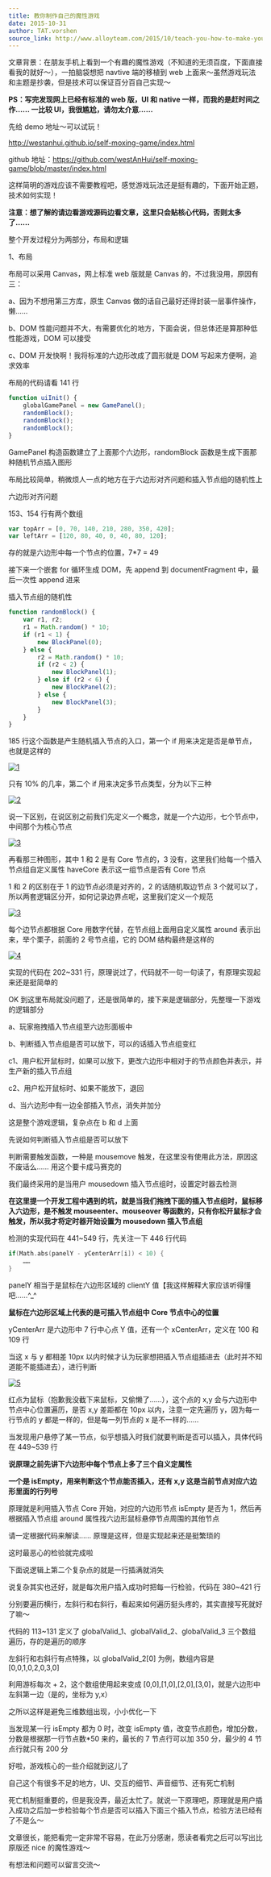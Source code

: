 ```yaml
---
title: 教你制作自己的魔性游戏
date: 2015-10-31
author: TAT.vorshen
source_link: http://www.alloyteam.com/2015/10/teach-you-how-to-make-your-own-magic-game/
---
```


<!-- {% raw %} - for jekyll -->

文章背景：在朋友手机上看到一个有趣的魔性游戏（不知道的无须百度，下面直接看我的就好～），一拍脑袋想把 navtive 端的移植到 web 上面来～虽然游戏玩法和主题是抄袭，但是技术可以保证百分百自己实现～

**PS：写完发现网上已经有标准的 web 版，UI 和 native 一样，而我的是赶时间之作…… 一比较 UI，我很尴尬，请勿太介意……**

先给 demo 地址～可以试玩！

<http://westanhui.github.io/self-moxing-game/index.html>

github 地址：<https://github.com/westAnHui/self-moxing-game/blob/master/index.html>

这样简明的游戏应该不需要教程吧，感觉游戏玩法还是挺有趣的，下面开始正题，技术如何实现！

**注意：想了解的请边看游戏源码边看文章，这里只会贴核心代码，否则太多了……**

整个开发过程分为两部分，布局和逻辑

1、布局

布局可以采用 Canvas，网上标准 web 版就是 Canvas 的，不过我没用，原因有三：

a、因为不想用第三方库，原生 Canvas 做的话自己最好还得封装一层事件操作，懒……

b、DOM 性能问题并不大，有需要优化的地方，下面会说，但总体还是算那种低性能游戏，DOM 可以接受

c、DOM 开发快啊！我将标准的六边形改成了圆形就是 DOM 写起来方便啊，追求效率

布局的代码请看 141 行

```javascript
function uiInit() {
    globalGamePanel = new GamePanel();
    randomBlock();
    randomBlock();
    randomBlock();
}
```

GamePanel 构造函数建立了上面那个六边形，randomBlock 函数是生成下面那种随机节点插入图形

布局比较简单，稍微烦人一点的地方在于六边形对齐问题和插入节点组的随机性上

六边形对齐问题

153、154 行有两个数组

```javascript
var topArr = [0, 70, 140, 210, 280, 350, 420];
var leftArr = [120, 80, 40, 0, 40, 80, 120];
```

存的就是六边形中每一个节点的位置，7\*7 = 49

接下来一个嵌套 for 循环生成 DOM，先 append 到 documentFragment 中，最后一次性 append 进来

插入节点组的随机性

```javascript
function randomBlock() {
    var r1, r2;
    r1 = Math.random() * 10;
    if (r1 < 1) {
        new BlockPanel(0);
    } else {
        r2 = Math.random() * 10;
        if (r2 < 2) {
            new BlockPanel(1);
        } else if (r2 < 6) {
            new BlockPanel(2);
        } else {
            new BlockPanel(3);
        }
    }
}
```

185 行这个函数是产生随机插入节点的入口，第一个 if 用来决定是否是单节点，也就是这样的

[![1](http://www.alloyteam.com/wp-content/uploads/2015/10/15.png)](http://www.alloyteam.com/wp-content/uploads/2015/10/15.png)

只有 10% 的几率，第二个 if 用来决定多节点类型，分为以下三种

[![2](http://www.alloyteam.com/wp-content/uploads/2015/10/21-300x95.png)](http://www.alloyteam.com/wp-content/uploads/2015/10/21.png)

说一下区别，在说区别之前我们先定义一个概念，就是一个六边形，七个节点中，中间那个为核心节点

[![3](http://www.alloyteam.com/wp-content/uploads/2015/10/31.png)](http://www.alloyteam.com/wp-content/uploads/2015/10/31.png)

再看那三种图形，其中 1 和 2 是有 Core 节点的，3 没有，这里我们给每一个插入节点组自定义属性 haveCore 表示这一组节点是否有 Core 节点

1 和 2 的区别在于 1 的边节点必须是对齐的，2 的话随机取边节点 3 个就可以了，所以两套逻辑区分开，如何记录边界点呢，这里我们定义一个规范

[![3](http://www.alloyteam.com/wp-content/uploads/2015/10/32.png)](http://www.alloyteam.com/wp-content/uploads/2015/10/32.png)

每个边节点都根据 Core 用数字代替，在节点组上面用自定义属性 around 表示出来，举个栗子，前面的 2 号节点组，它的 DOM 结构最终是这样的

[![4](http://www.alloyteam.com/wp-content/uploads/2015/10/46-300x65.png)](http://www.alloyteam.com/wp-content/uploads/2015/10/46.png)

实现的代码在 202~331 行，原理说过了，代码就不一句一句读了，有原理实现起来还是挺简单的

OK 到这里布局就没问题了，还是很简单的，接下来是逻辑部分，先整理一下游戏的逻辑部分

a、玩家拖拽插入节点组至六边形面板中

b、判断插入节点组是否可以放下，可以的话插入节点组变红

c1、用户松开鼠标时，如果可以放下，更改六边形中相对于的节点颜色并表示，并生产新的插入节点组

c2、用户松开鼠标时、如果不能放下，退回

d、当六边形中有一边全部插入节点，消失并加分

这是整个游戏逻辑，复杂点在 b 和 d 上面

先说如何判断插入节点组是否可以放下

判断需要触发函数，一种是 mousemove 触发，在这里没有使用此方法，原因这不废话么…… 用这个要卡成马赛克的

我们最终采用的是当用户 mousedown 插入节点组时，设置定时器去检测

**在这里提一个开发工程中遇到的坑，就是当我们拖拽下面的插入节点组时，鼠标移入六边形，是不触发 mouseenter、mouseover 等函数的，只有你松开鼠标才会触发，所以我才将定时器开始设置为 mousedown 插入节点组**

检测的实现代码在 441~549 行，先关注一下 446 行代码

```c
if(Math.abs(panelY - yCenterArr[i]) < 10) {
    ……
}
```

panelY 相当于是鼠标在六边形区域的 clientY 值【我这样解释大家应该听得懂吧……^\_^

**鼠标在六边形区域上代表的是可插入节点组中 Core 节点中心的位置**

yCenterArr 是六边形中 7 行中心点 Y 值，还有一个 xCenterArr，定义在 100 和 109 行

当这 x 与 y 都相差 10px 以内时候才认为玩家想把插入节点组插进去（此时并不知道能不能插进去），进行判断

[![5](http://www.alloyteam.com/wp-content/uploads/2015/10/5-300x243.png)](http://www.alloyteam.com/wp-content/uploads/2015/10/5.png)

红点为鼠标（抱歉我没截下来鼠标，又偷懒了……），这个点的 x,y 会与六边形中节点中心位置遍历，是否 x,y 差距都在 10px 以内，注意一定先遍历 y，因为每一行节点的 y 都是一样的，但是每一列节点的 x 是不一样的……

当发现用户悬停了某一节点，似乎想插入时我们就要判断是否可以插入，具体代码在 449~539 行

**说原理之前先讲下六边形中每个节点上多了三个自义定属性**

**一个是 isEmpty，用来判断这个节点能否插入，还有 x,y 这是当前节点对应六边形里面的行列号**

原理就是利用插入节点 Core 开始，对应的六边形节点 isEmpty 是否为 1，然后再根据插入节点组 around 属性找六边形鼠标悬停节点周围的其他节点

请一定根据代码来解读…… 原理是这样，但是实现起来还是挺繁琐的

这时最恶心的检验就完成啦

下面说逻辑上第二个复杂点的就是一行插满就消失

说复杂其实也还好，就是每次用户插入成功时把每一行检验，代码在 380~421 行

分别要遍历横行，左斜行和右斜行，看起来如何遍历挺头疼的，其实直接写死就好了嘛～

代码的 113~131 定义了 globalValid_1、globalValid_2、globalValid_3 三个数组遍历，存的是遍历的顺序

左斜行和右斜行有点特殊，以 globalValid_2\[0] 为例，数组内容是 \[0,0,1,0,2,0,3,0]

利用游标每次 + 2，这个数组使用起来变成 \[0,0],\[1,0],\[2,0],\[3,0]，就是六边形中左斜第一边（是的，坐标为 y,x）

之所以这样是避免三维数组出现，小小优化一下

当发现某一行 isEmpty 都为 0 时，改变 isEmpty 值，改变节点颜色，增加分数，分数是根据那一行节点数\*50 来的，最长的 7 节点行可以加 350 分，最少的 4 节点行就只有 200 分

好啦，游戏核心的一些介绍就到这儿了

自己这个有很多不足的地方，UI、交互的细节、声音细节、还有死亡机制

死亡机制挺重要的，但是我没弄，最近太忙了。就说一下原理吧，原理就是用户插入成功之后加一步检验每个节点是否可以插入下面三个插入节点，检验方法已经有了不是么～

文章很长，能把看完一定非常不容易，在此万分感谢，愿读者看完之后可以写出比原版还 nice 的魔性游戏～

有想法和问题可以留言交流～

<!-- {% endraw %} - for jekyll -->